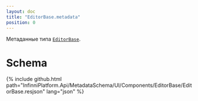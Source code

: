 ```yaml
---
layout: doc
title: "EditorBase.metadata"
position: 0
---
```


Метаданные типа [`EditorBase`](../).

# Schema

{% include github.html path="InfinniPlatform.Api/MetadataSchema/UI/Components/EditorBase/EditorBase.resjson" lang="json" %}
